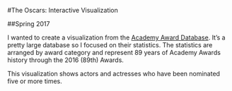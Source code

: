 #The Oscars: Interactive Visualization

##Spring 2017

I wanted to create a visualization from the [Academy Award Database](http://awardsdatabase.oscars.org/). It’s a pretty large database so I focused on their statistics. The statistics are arranged by award category and represent 89 years of Academy Awards history through the 2016 (89th) Awards.

This visualization shows actors and actresses who have been nominated five or more times.

